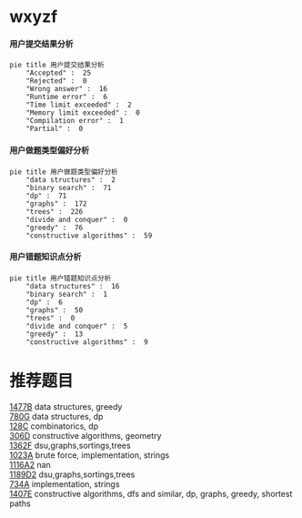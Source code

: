 # wxyzf

<!-- tabs:start -->



#### **用户提交结果分析**

```mermaid
pie title 用户提交结果分析
    "Accepted" :  25
    "Rejected" :  0
    "Wrong answer" :  16
    "Runtime error" :  6
    "Time limit exceeded" :  2
    "Memory limit exceeded" :  0
    "Compilation error" :  1
    "Partial" :  0
```

#### **用户做题类型偏好分析**

```mermaid
pie title 用户做题类型偏好分析
    "data structures" :  2
    "binary search" :  71
    "dp" :  71
    "graphs" :  172
    "trees" :  226
    "divide and conquer" :  0
    "greedy" :  76
    "constructive algorithms" :  59
```
#### **用户错题知识点分析**

```mermaid
pie title 用户错题知识点分析
    "data structures" :  16
    "binary search" :  1
    "dp" :  6
    "graphs" :  50
    "trees" :  0
    "divide and conquer" :  5
    "greedy" :  13
    "constructive algorithms" :  9
```



<!-- tabs:end -->
# 推荐题目
[1477B](https://codeforces.com/contest/1477/problem/B)		data structures,
                        greedy		  
[780G](https://codeforces.com/contest/780/problem/G)		data structures,
                        dp		  
[128C](https://codeforces.com/contest/128/problem/C)		combinatorics,
                        dp		  
[306D](https://codeforces.com/contest/306/problem/D)		constructive algorithms,
                        geometry		  
[1362F](https://codeforces.com/contest/1362/problem/F)		dsu,graphs,sortings,trees		  
[1023A](https://codeforces.com/contest/1023/problem/A)		brute force,
                        implementation,
                        strings		  
[1116A2](https://codeforces.com/contest/1116A/problem/2)		nan		  
[1189D2](https://codeforces.com/contest/1189D/problem/2)		dsu,graphs,sortings,trees		  
[734A](https://codeforces.com/contest/734/problem/A)		implementation,
                        strings		  
[1407E](https://codeforces.com/contest/1407/problem/E)		constructive algorithms,
                        dfs and similar,
                        dp,
                        graphs,
                        greedy,
                        shortest paths		  
